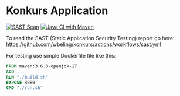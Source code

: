 # Konkurs Application 

[![SAST Scan](https://github.com/wbeling/konkurs/actions/workflows/sast.yml/badge.svg)](https://github.com/wbeling/konkurs/actions/workflows/sast.yml)
[![Java CI with Maven](https://github.com/wbeling/konkurs/actions/workflows/maven.yml/badge.svg)](https://github.com/wbeling/konkurs/actions/workflows/maven.yml)

To read the SAST (Static Application Security Testing) report go here: https://github.com/wbeling/konkurs/actions/workflows/sast.yml

For testing use simple Dockerfile file like this:

```dockerfile
FROM maven:3.6.3-openjdk-17
ADD . .
RUN "./build.sh"
EXPOSE 8080
CMD "./run.sh"
```
